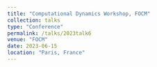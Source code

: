 ```yaml
---
title: "Computational Dynamics Workshop, FOCM"
collection: talks
type: "Conference" 
permalink: /talks/2023talk6
venue: "FOCM"
date: 2023-06-15
location: "Paris, France"
---
```

